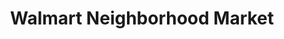---
title: "Walmart Neighborhood Market"
url: /charlotte/walmart-neighborhood-market-east-w-t-harris-boulevard/
shop: supermarket
---
